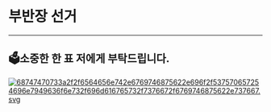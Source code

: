 # 부반장 선거

---

🗳️소중한 한 표 저에게 부탁드립니다.
-

[![68747470733a2f2f6564656e742e6769746875622e696f2f537570657254696e7949636f6e732f696d616765732f7376672f6769746875622e737667.svg]((images/1756144331017-68747470733a2f2f6564656e742e6769746875622e696f2f537570657254696e7949636f6e732f696d616765732f7376672f6769746875622e737667.svg))][googlelink]

[googlelink]: https://github.com/plezhs "Go Github"
